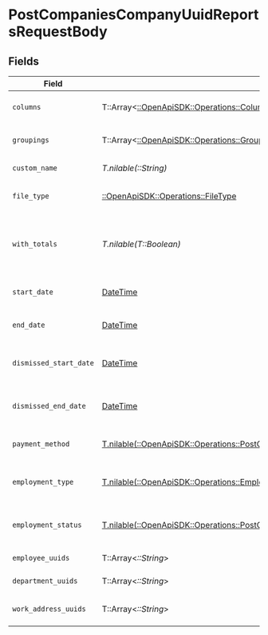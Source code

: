 # PostCompaniesCompanyUuidReportsRequestBody


## Fields

| Field                                                                                                                                                              | Type                                                                                                                                                               | Required                                                                                                                                                           | Description                                                                                                                                                        | Example                                                                                                                                                            |
| ------------------------------------------------------------------------------------------------------------------------------------------------------------------ | ------------------------------------------------------------------------------------------------------------------------------------------------------------------ | ------------------------------------------------------------------------------------------------------------------------------------------------------------------ | ------------------------------------------------------------------------------------------------------------------------------------------------------------------ | ------------------------------------------------------------------------------------------------------------------------------------------------------------------ |
| `columns`                                                                                                                                                          | T::Array<[::OpenApiSDK::Operations::Columns](../../models/operations/columns.md)>                                                                                  | :heavy_check_mark:                                                                                                                                                 | Columns to include in the report                                                                                                                                   |                                                                                                                                                                    |
| `groupings`                                                                                                                                                        | T::Array<[::OpenApiSDK::Operations::Groupings](../../models/operations/groupings.md)>                                                                              | :heavy_check_mark:                                                                                                                                                 | How to group the report                                                                                                                                            |                                                                                                                                                                    |
| `custom_name`                                                                                                                                                      | *T.nilable(::String)*                                                                                                                                              | :heavy_minus_sign:                                                                                                                                                 | The title of the report                                                                                                                                            |                                                                                                                                                                    |
| `file_type`                                                                                                                                                        | [::OpenApiSDK::Operations::FileType](../../models/operations/filetype.md)                                                                                          | :heavy_check_mark:                                                                                                                                                 | The type of file to generate                                                                                                                                       |                                                                                                                                                                    |
| `with_totals`                                                                                                                                                      | *T.nilable(T::Boolean)*                                                                                                                                            | :heavy_minus_sign:                                                                                                                                                 | Whether to include subtotals and grand totals in the report                                                                                                        |                                                                                                                                                                    |
| `start_date`                                                                                                                                                       | [DateTime](https://ruby-doc.org/stdlib-2.6.1/libdoc/date/rdoc/DateTime.html)                                                                                       | :heavy_minus_sign:                                                                                                                                                 | Start date of data to filter by                                                                                                                                    | 2024-01-01                                                                                                                                                         |
| `end_date`                                                                                                                                                         | [DateTime](https://ruby-doc.org/stdlib-2.6.1/libdoc/date/rdoc/DateTime.html)                                                                                       | :heavy_minus_sign:                                                                                                                                                 | End date of data to filter by                                                                                                                                      | 2024-04-01                                                                                                                                                         |
| `dismissed_start_date`                                                                                                                                             | [DateTime](https://ruby-doc.org/stdlib-2.6.1/libdoc/date/rdoc/DateTime.html)                                                                                       | :heavy_minus_sign:                                                                                                                                                 | Dismissed start date of employees to filter by                                                                                                                     | 2024-01-01                                                                                                                                                         |
| `dismissed_end_date`                                                                                                                                               | [DateTime](https://ruby-doc.org/stdlib-2.6.1/libdoc/date/rdoc/DateTime.html)                                                                                       | :heavy_minus_sign:                                                                                                                                                 | Dismissed end date of employees to filter by                                                                                                                       | 2024-04-01                                                                                                                                                         |
| `payment_method`                                                                                                                                                   | [T.nilable(::OpenApiSDK::Operations::PostCompaniesCompanyUuidReportsPaymentMethod)](../../models/operations/postcompaniescompanyuuidreportspaymentmethod.md)       | :heavy_minus_sign:                                                                                                                                                 | Payment method to filter by                                                                                                                                        |                                                                                                                                                                    |
| `employment_type`                                                                                                                                                  | [T.nilable(::OpenApiSDK::Operations::EmploymentType)](../../models/operations/employmenttype.md)                                                                   | :heavy_minus_sign:                                                                                                                                                 | Employee employment type to filter by                                                                                                                              |                                                                                                                                                                    |
| `employment_status`                                                                                                                                                | [T.nilable(::OpenApiSDK::Operations::PostCompaniesCompanyUuidReportsEmploymentStatus)](../../models/operations/postcompaniescompanyuuidreportsemploymentstatus.md) | :heavy_minus_sign:                                                                                                                                                 | Employee employment status to filter by                                                                                                                            |                                                                                                                                                                    |
| `employee_uuids`                                                                                                                                                   | T::Array<*::String*>                                                                                                                                               | :heavy_minus_sign:                                                                                                                                                 | Employees to filter by                                                                                                                                             |                                                                                                                                                                    |
| `department_uuids`                                                                                                                                                 | T::Array<*::String*>                                                                                                                                               | :heavy_minus_sign:                                                                                                                                                 | Departments to filter by                                                                                                                                           |                                                                                                                                                                    |
| `work_address_uuids`                                                                                                                                               | T::Array<*::String*>                                                                                                                                               | :heavy_minus_sign:                                                                                                                                                 | Work addresses to filter by                                                                                                                                        |                                                                                                                                                                    |